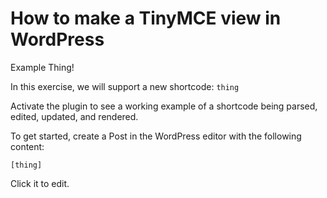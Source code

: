 How to make a TinyMCE view in WordPress
=============

Example Thing!

In this exercise, we will support a new shortcode: `thing`

Activate the plugin to see a working example of a shortcode being parsed, edited, updated, and rendered.

To get started, create a Post in the WordPress editor with the following content:

`[thing]`

Click it to edit.
